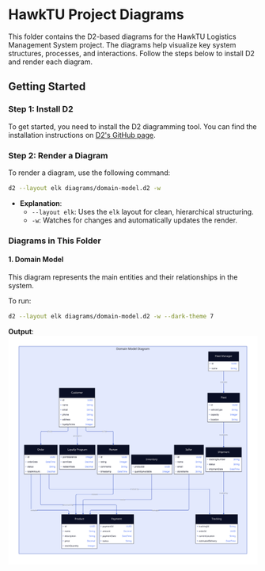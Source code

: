 # HawkTU Project Diagrams

This folder contains the D2-based diagrams for the HawkTU Logistics Management System project. The diagrams help visualize key system structures, processes, and interactions. Follow the steps below to install D2 and render each diagram.

## Getting Started

### Step 1: Install D2
To get started, you need to install the D2 diagramming tool. You can find the installation instructions on [D2's GitHub page](https://github.com/terrastruct/d2/blob/master/docs/INSTALL.md).

### Step 2: Render a Diagram
To render a diagram, use the following command:

```bash
d2 --layout elk diagrams/domain-model.d2 -w
```

- **Explanation**:
  - `--layout elk`: Uses the `elk` layout for clean, hierarchical structuring.
  - `-w`: Watches for changes and automatically updates the render.

### Diagrams in This Folder

#### 1. Domain Model
This diagram represents the main entities and their relationships in the system.

To run:
```bash
d2 --layout elk diagrams/domain-model.d2 -w --dark-theme 7
```

**Output**:
![Domain Model](domain-model.svg)

<!-- #### 2. System Sequence Diagram
Illustrates the high-level interactions between the primary actors and the system for main scenarios.

To run:
```bash
d2 --layout elk diagrams/system-sequence-diagram.d2 -w --dark-theme 7
```

**Output**:
![System Sequence Diagram](system-sequence-diagram.svg)

#### 3. Use Case Action Sequences
Each use case has its own sequence diagram to detail the actions and system responses in key scenarios.

To run:
```bash
d2 --layout elk diagrams/use-case-sequences/manage-profile-sequence.d2 -w --dark-theme 7
```

**Output**:
![Manage Profile Sequence](use-case-sequences/manage-profile-sequence.svg)

#### 4. Complete Class Diagram
The class diagram provides an in-depth view of the system's static structure, showing classes, attributes, and their relationships.

To run:
```bash
d2 --layout elk diagrams/class-diagram.d2 -w --dark-theme 7
```

**Output**:
![Class Diagram](class-diagram.svg) -->